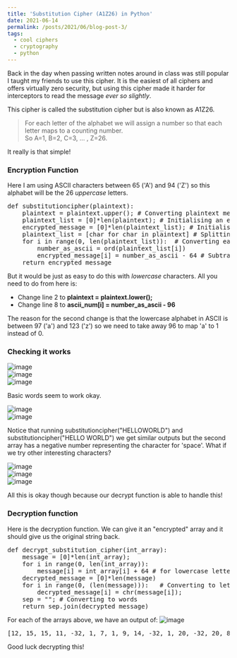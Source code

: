 ```yaml
---
title: 'Substitution Cipher (A1Z26) in Python'
date: 2021-06-14
permalink: /posts/2021/06/blog-post-3/
tags:
  - cool ciphers
  - cryptography
  - python
---
```



Back in the day when passing written notes around in class was still popular I taught my friends to use this cipher. 
It is the easiest of all ciphers and offers virtually zero security, but using this cipher made it harder for interceptors to read the message *ever so slightly*. 
<br>

This cipher is called the substitution cipher but is also known as A1Z26. 


> For each letter of the alphabet we will assign a number so that each letter maps to a counting number. <br>
> So A=1, B=2, C=3, ... , Z=26.

It really is that simple! 


<h3> Encryption Function </h3>

Here I am using ASCII characters between 65 ('A') and 94 ('Z') so this alphabet will be the 26 *uppercase* letters.

<pre>
def substitutioncipher(plaintext):  
    plaintext = plaintext.upper(); # Converting plaintext message to uppercase 
    plaintext_list = [0]*len(plaintext); # Initialising an empty vector for splitting plaintext letters
    encrypted_message = [0]*len(plaintext_list); # Initialising an empty vector for converting each letter
    plaintext_list = [char for char in plaintext] # Splitting into individual letters
    for i in range(0, len(plaintext_list)):  # Converting each letter into a number
        number_as_ascii = ord(plaintext_list[i]) 
        encrypted_message[i] = number_as_ascii - 64 # Subtract 64 so that 1 maps to 'A' instead of 0
    return encrypted_message
</pre>


But it would be just as easy to do this with _lowercase_ characters. All you need to do from here is: 

 * Change line 2 to **plaintext = plaintext.lower();**
 * Change line 8 to **ascii_num[i] = number_as_ascii - 96**

The reason for the second change is that the lowercase alphabet in ASCII is between 97 ('a') and 123 ('z') so we need to take away 96 to map 'a' to 1 instead of 0. 


<h3> Checking it works </h3>

![image](https://user-images.githubusercontent.com/71339006/121882437-70c01100-cd08-11eb-9765-40ebc3d83746.png) <br>
![image](https://user-images.githubusercontent.com/71339006/121878785-0311e600-cd04-11eb-8b52-819383f74384.png) <br>
![image](https://user-images.githubusercontent.com/71339006/121878953-348ab180-cd04-11eb-9bae-245ac54b68eb.png) <br>

Basic words seem to work okay. 

![image](https://user-images.githubusercontent.com/71339006/121879382-aebb3600-cd04-11eb-8259-6e6b2092e3c7.png) <br>
![image](https://user-images.githubusercontent.com/71339006/121879413-b7ac0780-cd04-11eb-87c0-ea3a0d00b1a3.png) <br>

Notice that running substitutioncipher("HELLOWORLD") and substitutioncipher("HELLO WORLD") we get similar outputs but the second array has a negative number representing the character for 'space'. What if we try other interesting characters? 

![image](https://user-images.githubusercontent.com/71339006/121881652-7701bd80-cd07-11eb-83da-af658d7a452d.png) <br>
![image](https://user-images.githubusercontent.com/71339006/121885747-73bd0080-cd0c-11eb-861a-be02b33dabcd.png) <br>
![image](https://user-images.githubusercontent.com/71339006/121884100-70c11080-cd0a-11eb-9b98-886289595b86.png) <br>


All this is okay though because our decrypt function is able to handle this! 

<h3> Decryption function </h3>

Here is the decryption function. We can give it an "encrypted" array and it should give us the original string back. 
<pre>
def decrypt_substitution_cipher(int_array):
    message = [0]*len(int_array);
    for i in range(0, len(int_array)):  
        message[i] = int_array[i] + 64 # for lowercase letters use 96 and for uppercase letters use 64
    decrypted_message = [0]*len(message) 
    for i in range(0, (len(message))):   # Converting to letters 
        decrypted_message[i] = chr(message[i]);  
    sep = ""; # Converting to words
    return sep.join(decrypted_message)
</pre>

For each of the arrays above, we have an output of:
![image](https://user-images.githubusercontent.com/71339006/121885928-ab2bad00-cd0c-11eb-8556-892e15b7269f.png)

<pre>
[12, 15, 15, 11, -32, 1, 7, 1, 9, 14, -32, 1, 20, -32, 20, 8, 1, 20, -32, 4, 15, 20, -18, -32, 20, 8, 1, 20, -25, 19, -32, 8, 5, 18, 5, -18, -32, 20, 8, 1, 20, -25, 19, -32, 8, 15, 13, 5, -18, -32, 20, 8, 1, 20, -25, 19, -32, 21, 19, -18, -32, 15, 14, -32, 9, 20, -32, 5, 22, 5, 18, 25, 15, 14, 5, -32, 25, 15, 21, -32, 12, 15, 22, 5, -20, -32, 5, 22, 5, 18, 25, 15, 14, 5, -32, 25, 15, 21, -32, 11, 14, 15, 23, -20, -32, 5, 22, 5, 18, 25, 15, 14, 5, -32, 25, 15, 21, -32, 5, 22, 5, 18, -32, 8, 5, 1, 18, 4, -32, 15, 6, -20, -32, 5, 22, 5, 18, 25, -32, 8, 21, 13, 1, 14, -32, 2, 5, 9, 14, 7, -32, 23, 8, 15, -32, 5, 22, 5, 18, -32, 23, 1, 19, -20, -32, 12, 9, 22, 5, 4, -32, 15, 21, 20, -32, 20, 8, 5, 9, 18, -32, 12, 9, 22, 5, 19, -18, -32, 20, 8, 5, -32, 1, 7, 7, 18, 5, 7, 1, 20, 5, -32, 15, 6, -32, 15, 21, 18, -32, 10, 15, 25, -32, 1, 14, 4, -32, 19, 21, 6, 6, 5, 18, 9, 14, 7, -20, -32, 20, 8, 15, 21, 19, 1, 14, 4, 19, -32, 15, 6, -32, 3, 15, 14, 6, 9, 4, 5, 14, 20, -32, 18, 5, 12, 9, 7, 9, 15, 14, 19, -20, -32, 9, 4, 5, 15, 12, 15, 7, 9, 5, 19, -20, -32, 1, 14, 4, -32, 5, 3, 15, 14, 15, 13, 9, 3, -32, 4, 15, 3, 20, 18, 9, 14, 5, 19, -20, -32, 5, 22, 5, 18, 25, -32, 8, 21, 14, 20, 5, 18, -32, 1, 14, 4, -32, 6, 15, 18, 1, 7, 5, 18, -20, -32, 5, 22, 5, 18, 25, -32, 8, 5, 18, 15, -32, 1, 14, 4, -32, 3, 15, 23, 1, 18, 4, -20, -32, 5, 22, 5, 18, 25, -32, 3, 18, 5, 1, 20, 15, 18, -32, 1, 14, 4, -32, 4, 5, 19, 20, 18, 15, 25, 5, 18, -32, 15, 6, -32, 3, 9, 22, 9, 12, 9, 26, 1, 20, 9, 15, 14, -20, -32, 5, 22, 5, 18, 25, -32, 11, 9, 14, 7, -32, 1, 14, 4, -32, 16, 5, 1, 19, 1, 14, 20, -20, -32, 5, 22, 5, 18, 25, -32, 25, 15, 21, 14, 7, -32, 3, 15, 21, 16, 12, 5, -32, 9, 14, -32, 12, 15, 22, 5, -20, -32, 5, 22, 5, 18, 25, -32, 13, 15, 20, 8, 5, 18, -32, 1, 14, 4, -32, 6, 1, 20, 8, 5, 18, -20, -32, 8, 15, 16, 5, 6, 21, 12, -32, 3, 8, 9, 12, 4, -20, -32, 9, 14, 22, 5, 14, 20, 15, 18, -32, 1, 14, 4, -32, 5, 24, 16, 12, 15, 18, 5, 18, -20, -32, 5, 22, 5, 18, 25, -32, 20, 5, 1, 3, 8, 5, 18, -32, 15, 6, -32, 13, 15, 18, 1, 12, 19, -20, -32, 5, 22, 5, 18, 25, -32, 3, 15, 18, 18, 21, 16, 20, -32, 16, 15, 12, 9, 20, 9, 3, 9, 1, 14, -20, -32, 5, 22, 5, 18, 25, -32, -25, 19, 21, 16, 5, 18, 19, 20, 1, 18, -25, -20, -32, 5, 22, 5, 18, 25, -32, -25, 19, 21, 16, 18, 5, 13, 5, -32, 12, 5, 1, 4, 5, 18, -25, -20, -32, 5, 22, 5, 18, 25, -32, 19, 1, 9, 14, 20, -32, 1, 14, 4, -32, 19, 9, 14, 14, 5, 18, -32, 9, 14, -32, 20, 8, 5, -32, 8, 9, 19, 20, 15, 18, 25, -32, 15, 6, -32, 15, 21, 18, -32, 19, 16, 5, 3, 9, 5, 19, -32, 12, 9, 22, 5, 4, -32, 20, 8, 5, 18, 5, -19, 15, 14, -32, 1, -32, 13, 15, 20, 5, -32, 15, 6, -32, 4, 21, 19, 20, -32, 19, 21, 19, 16, 5, 14, 4, 5, 4, -32, 9, 14, -32, 1, -32, 19, 21, 14, 2, 5, 1, 13, -18, -32, 20, 8, 5, -32, 5, 1, 18, 20, 8, -32, 9, 19, -32, 1, -32, 22, 5, 18, 25, -32, 19, 13, 1, 12, 12, -32, 19, 20, 1, 7, 5, -32, 9, 14, -32, 1, -32, 22, 1, 19, 20, -32, 3, 15, 19, 13, 9, 3, -32, 1, 18, 5, 14, 1, -18] </pre> 
Good luck decrypting this! 
